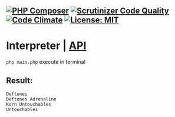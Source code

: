 [![PHP Composer](https://github.com/Jagepard/PhpDesignPatterns-Interpreter/actions/workflows/php.yml/badge.svg)](https://github.com/Jagepard/PhpDesignPatterns-Interpreter/actions/workflows/php.yml)
[![Scrutinizer Code Quality](https://scrutinizer-ci.com/g/Jagepard/PhpDesignPatterns-Interpreter/badges/quality-score.png?b=master)](https://scrutinizer-ci.com/g/Jagepard/PhpDesignPatterns-Interpreter/?branch=master)
[![Code Climate](https://codeclimate.com/github/Jagepard/PhpDesignPatterns-Interpreter/badges/gpa.svg)](https://codeclimate.com/github/Jagepard/PhpDesignPatterns-Interpreter)
[![License: MIT](https://img.shields.io/badge/license-MIT-498e7f.svg)](https://mit-license.org/)
-----

# Interpreter | [API](https://github.com/Jagepard/PhpDesignPatterns-Interpreter/blob/master/api.md)
```php main.php``` execute in terminal

## Result:
```
Deftones 
Deftones Adrenaline
Korn Untouchables
Untouchables
```
